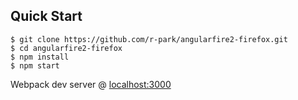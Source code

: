 Quick Start
-----------

```shell
$ git clone https://github.com/r-park/angularfire2-firefox.git
$ cd angularfire2-firefox
$ npm install
$ npm start
```

Webpack dev server @ [localhost:3000](http://localhost:3000)

